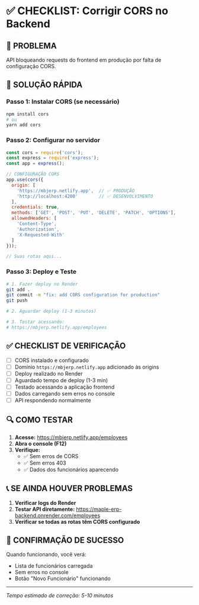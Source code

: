 # ✅ CHECKLIST: Corrigir CORS no Backend

## 🎯 **PROBLEMA**
API bloqueando requests do frontend em produção por falta de configuração CORS.

## 🚀 **SOLUÇÃO RÁPIDA**

### **Passo 1: Instalar CORS (se necessário)**
```bash
npm install cors
# ou
yarn add cors
```

### **Passo 2: Configurar no servidor**
```javascript
const cors = require('cors');
const express = require('express');
const app = express();

// CONFIGURAÇÃO CORS
app.use(cors({
  origin: [
    'https://mbjerp.netlify.app',  // ✅ PRODUÇÃO
    'http://localhost:4200'        // ✅ DESENVOLVIMENTO
  ],
  credentials: true,
  methods: ['GET', 'POST', 'PUT', 'DELETE', 'PATCH', 'OPTIONS'],
  allowedHeaders: [
    'Content-Type', 
    'Authorization', 
    'X-Requested-With'
  ]
}));

// Suas rotas aqui...
```

### **Passo 3: Deploy e Teste**
```bash
# 1. Fazer deploy no Render
git add .
git commit -m "fix: add CORS configuration for production"
git push

# 2. Aguardar deploy (1-3 minutos)

# 3. Testar acessando:
# https://mbjerp.netlify.app/employees
```

## ✅ **CHECKLIST DE VERIFICAÇÃO**

- [ ] CORS instalado e configurado
- [ ] Domínio `https://mbjerp.netlify.app` adicionado às origins
- [ ] Deploy realizado no Render
- [ ] Aguardado tempo de deploy (1-3 min)
- [ ] Testado acessando a aplicação frontend
- [ ] Dados carregando sem erros no console
- [ ] API respondendo normalmente

## 🔍 **COMO TESTAR**

1. **Acesse:** https://mbjerp.netlify.app/employees
2. **Abra o console (F12)**
3. **Verifique:**
   - ✅ Sem erros de CORS
   - ✅ Sem erros 403
   - ✅ Dados dos funcionários aparecendo

## 📞 **SE AINDA HOUVER PROBLEMAS**

1. **Verificar logs do Render**
2. **Testar API diretamente:** https://maple-erp-backend.onrender.com/employees
3. **Verificar se todas as rotas têm CORS configurado**

## 🎉 **CONFIRMAÇÃO DE SUCESSO**

Quando funcionando, você verá:
- Lista de funcionários carregada
- Sem erros no console
- Botão "Novo Funcionário" funcionando

---

*Tempo estimado de correção: 5-10 minutos*
